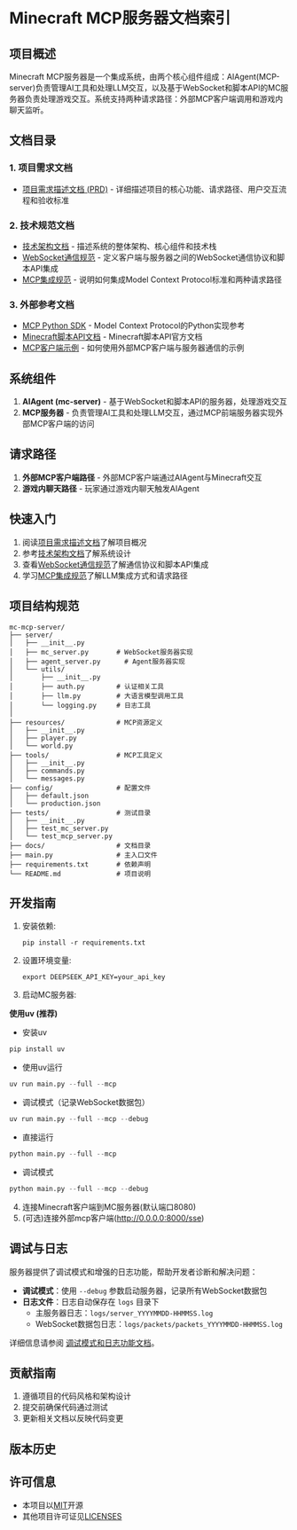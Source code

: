 # Minecraft MCP服务器文档索引

## 项目概述

Minecraft MCP服务器是一个集成系统，由两个核心组件组成：AIAgent(MCP-server)负责管理AI工具和处理LLM交互，以及基于WebSocket和脚本API的MC服务器负责处理游戏交互。系统支持两种请求路径：外部MCP客户端调用和游戏内聊天监听。

## 文档目录

### 1. 项目需求文档

- [项目需求描述文档 (PRD)](/docs/prd/pr.md) - 详细描述项目的核心功能、请求路径、用户交互流程和验收标准

### 2. 技术规范文档

- [技术架构文档](/docs/prd/technical_architecture.md) - 描述系统的整体架构、核心组件和技术栈
- [WebSocket通信规范](/docs/prd/websocket_spec.md) - 定义客户端与服务器之间的WebSocket通信协议和脚本API集成
- [MCP集成规范](/docs/prd/mcp_integration.md) - 说明如何集成Model Context Protocol标准和两种请求路径

### 3. 外部参考文档

- [MCP Python SDK](/docs/MCP_PYTHON_SDK.md) - Model Context Protocol的Python实现参考
- [Minecraft脚本API文档](https://learn.microsoft.com/en-us/minecraft/creator/scriptapi/) - Minecraft脚本API官方文档
- [MCP客户端示例](/docs/mcp_client_example.md) - 如何使用外部MCP客户端与服务器通信的示例

## 系统组件

1. **AIAgent (mc-server)** - 基于WebSocket和脚本API的服务器，处理游戏交互
2. **MCP服务器** - 负责管理AI工具和处理LLM交互，通过MCP前端服务器实现外部MCP客户端的访问

## 请求路径

1. **外部MCP客户端路径** - 外部MCP客户端通过AIAgent与Minecraft交互
2. **游戏内聊天路径** - 玩家通过游戏内聊天触发AIAgent

## 快速入门

1. 阅读[项目需求描述文档](/docs/prd/pr.md)了解项目概况
2. 参考[技术架构文档](/docs/prd/technical_architecture.md)了解系统设计
3. 查看[WebSocket通信规范](/docs/prd/websocket_spec.md)了解通信协议和脚本API集成
4. 学习[MCP集成规范](/docs/prd/mcp_integration.md)了解LLM集成方式和请求路径

## 项目结构规范

```
mc-mcp-server/
├── server/
│   ├── __init__.py
│   ├── mc_server.py       # WebSocket服务器实现
│   ├── agent_server.py      # Agent服务器实现
│   └── utils/
│       ├── __init__.py
│       ├── auth.py        # 认证相关工具
│       ├── llm.py         # 大语言模型调用工具
│       └── logging.py     # 日志工具
│
├── resources/             # MCP资源定义
│   ├── __init__.py
│   ├── player.py
│   └── world.py
├── tools/                 # MCP工具定义
│   ├── __init__.py
│   ├── commands.py
│   └── messages.py
├── config/                # 配置文件
│   ├── default.json
│   └── production.json
├── tests/                 # 测试目录
│   ├── __init__.py
│   ├── test_mc_server.py
│   └── test_mcp_server.py
├── docs/                  # 文档目录
├── main.py                # 主入口文件
├── requirements.txt       # 依赖声明
└── README.md              # 项目说明

```

## 开发指南

1. 安装依赖:
   ```
   pip install -r requirements.txt
   ```
2. 设置环境变量:
   ```
   export DEEPSEEK_API_KEY=your_api_key
   ```
3. 启动MC服务器:

  **使用uv (推荐)**

- 安装uv

```python
pip install uv
```

- 使用uv运行

```python
uv run main.py --full --mcp
```

- 调试模式（记录WebSocket数据包）

```python
uv run main.py --full --mcp --debug
```

- 直接运行

```python
python main.py --full --mcp
```

- 调试模式

```python
python main.py --full --mcp --debug
```

4. 连接Minecraft客户端到MC服务器(默认端口8080)
5. (可选)连接外部mcp客户端(http://0.0.0.0:8000/sse)

## 调试与日志

服务器提供了调试模式和增强的日志功能，帮助开发者诊断和解决问题：

- **调试模式**：使用 `--debug` 参数启动服务器，记录所有WebSocket数据包
- **日志文件**：日志自动保存在 `logs` 目录下
  - 主服务器日志：`logs/server_YYYYMMDD-HHMMSS.log`
  - WebSocket数据包日志：`logs/packets/packets_YYYYMMDD-HHMMSS.log`

详细信息请参阅 [调试模式和日志功能文档](/docs/DEBUG_MODE.md)。

## 贡献指南

1. 遵循项目的代码风格和架构设计
2. 提交前确保代码通过测试
3. 更新相关文档以反映代码变更

## 版本历史

## 许可信息

- 本项目以[MIT](./LICENSE)开源
- 其他项目许可证见[LICENSES](/licenses/mcp-python-sdk-LICENSE)